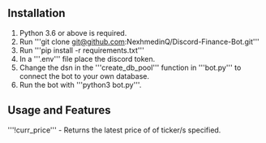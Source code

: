 ## Installation
1. Python 3.6 or above is required.
2. Run '''git clone git@github.com:NexhmedinQ/Discord-Finance-Bot.git'''
3. Run '''pip install -r requirements.txt'''
4. In a '''.env''' file place the discord token.
5. Change the dsn in the '''create_db_pool''' function in '''bot.py''' to connect the bot to your own database. 
6. Run the bot with '''python3 bot.py'''. 

## Usage and Features
'''!curr_price''' - Returns the latest price of of ticker/s specified. 
